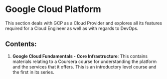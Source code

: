 # Google Cloud Platform

This section deals with GCP as a Cloud Provider and explores all its features required for a Cloud Engineer as well as with regards to DevOps.


## Contents:

1. **Google Cloud Fundamentals - Core Infrastructure**: This contains materials relating to a Coursera course for understanding the platform and the services that it offers. This is an introductory level course and the first in its series.